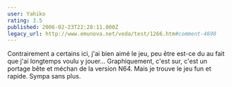 ```yaml
---
user: Yahiko
rating: 3.5
published: 2006-02-23T22:28:11.000Z
legacy_url: http://www.emunova.net/veda/test/1266.htm#comment-4698
---
```

Contrairement a certains ici, j'ai bien aimé le jeu, peu être est-ce du au fait que j'ai longtemps voulu y jouer...
Graphiquement, c'est sur, c'est un portage bête et méchan de la version N64\. Mais je trouve le jeu fun et rapide.
Sympa sans plus.